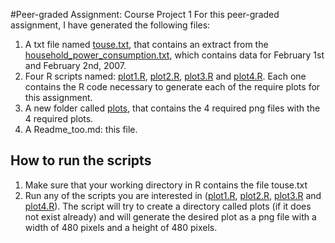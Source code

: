 #Peer-graded Assignment: Course Project 1
For this peer-graded assignment, I have generated the following files:

1. A txt file named [touse.txt](https://github.com/pachy78/ExData_Plotting1/blob/master/touse.txt), that contains an extract from the [household_power_consumption.txt](https://d396qusza40orc.cloudfront.net/exdata%2Fdata%2Fhousehold_power_consumption.zip), which contains data for February 1st and February 2nd, 2007.
2. Four R scripts named: [plot1.R](https://github.com/pachy78/ExData_Plotting1/blob/master/plot1.R), [plot2.R](https://github.com/pachy78/ExData_Plotting1/blob/master/plot2.R), [plot3.R](https://github.com/pachy78/ExData_Plotting1/blob/master/plot3.R) and [plot4.R](https://github.com/pachy78/ExData_Plotting1/blob/master/plot4.R). Each one contains the R code necessary to generate each of the require plots for this assignment.
3. A new folder called [plots](https://github.com/pachy78/ExData_Plotting1/tree/master/plots), that contains the 4 required png files with the 4 required plots.
4. A Readme_too.md: this file.

## How to run the scripts
1. Make sure that your working directory in R contains the file touse.txt
2. Run any of the scripts you are interested in ([plot1.R](https://github.com/pachy78/ExData_Plotting1/blob/master/plot1.R), [plot2.R](https://github.com/pachy78/ExData_Plotting1/blob/master/plot2.R), [plot3.R](https://github.com/pachy78/ExData_Plotting1/blob/master/plot3.R) and [plot4.R](https://github.com/pachy78/ExData_Plotting1/blob/master/plot4.R)). The script will try to create a directory called plots (if it does not exist already) and will generate the desired plot as a png file with a width of 480 pixels and a height of 480 pixels.
